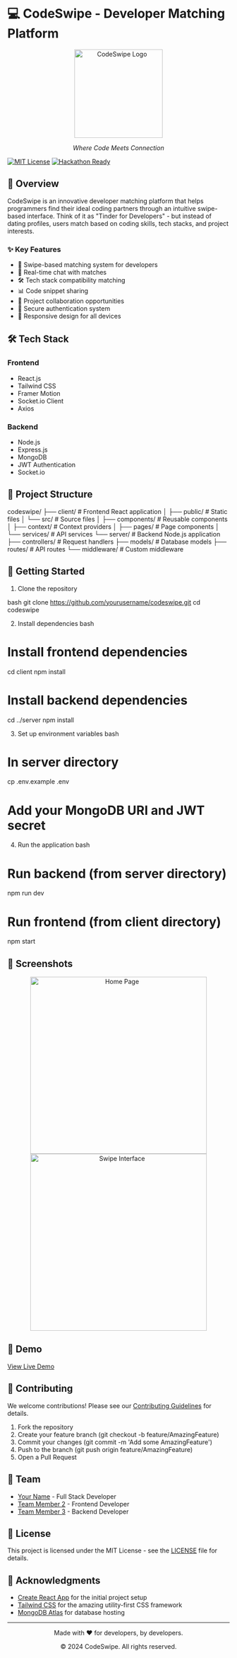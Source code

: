 # 💻 CodeSwipe - Developer Matching Platform

<div align="center">
  <img src="client/images/logo.png" alt="CodeSwipe Logo" width="200"/>
  <p><em>Where Code Meets Connection</em></p>
</div>

[![MIT License](https://img.shields.io/badge/License-MIT-green.svg)](https://choosealicense.com/licenses/mit/)
[![Hackathon Ready](https://img.shields.io/badge/Hackathon-Ready-success)](https://github.com/yourusername/codeswipe)

## 🚀 Overview

CodeSwipe is an innovative developer matching platform that helps programmers find their ideal coding partners through an intuitive swipe-based interface. Think of it as "Tinder for Developers" - but instead of dating profiles, users match based on coding skills, tech stacks, and project interests.

### ✨ Key Features

- 🔄 Swipe-based matching system for developers
- 💬 Real-time chat with matches
- 🛠 Tech stack compatibility matching
- 📊 Code snippet sharing
- 👥 Project collaboration opportunities
- 🔐 Secure authentication system
- 📱 Responsive design for all devices

## 🛠 Tech Stack

### Frontend
- React.js
- Tailwind CSS
- Framer Motion
- Socket.io Client
- Axios

### Backend
- Node.js
- Express.js
- MongoDB
- JWT Authentication
- Socket.io

## 🎯 Project Structure

codeswipe/
├── client/ # Frontend React application
│ ├── public/ # Static files
│ └── src/ # Source files
│ ├── components/ # Reusable components
│ ├── context/ # Context providers
│ ├── pages/ # Page components
│ └── services/ # API services
└── server/ # Backend Node.js application
├── controllers/ # Request handlers
├── models/ # Database models
├── routes/ # API routes
└── middleware/ # Custom middleware

## 🚀 Getting Started

1. Clone the repository

bash
git clone https://github.com/yourusername/codeswipe.git
cd codeswipe


2. Install dependencies
bash
# Install frontend dependencies
cd client
npm install

# Install backend dependencies
cd ../server
npm install


3. Set up environment variables
bash
# In server directory
cp .env.example .env
# Add your MongoDB URI and JWT secret


4. Run the application
bash
# Run backend (from server directory)
npm run dev

# Run frontend (from client directory)
npm start


## 📸 Screenshots

<div align="center">
  <img src="docs/assets/screenshot1.png" alt="Home Page" width="400"/>
  <img src="docs/assets/screenshot2.png" alt="Swipe Interface" width="400"/>
</div>

## 🎥 Demo

[View Live Demo](https://codeswipe-demo.herokuapp.com)

## 🤝 Contributing

We welcome contributions! Please see our [Contributing Guidelines](CONTRIBUTING.md) for details.

1. Fork the repository
2. Create your feature branch (git checkout -b feature/AmazingFeature)
3. Commit your changes (git commit -m 'Add some AmazingFeature')
4. Push to the branch (git push origin feature/AmazingFeature)
5. Open a Pull Request

## 👥 Team

- [Your Name](https://github.com/yourusername) - Full Stack Developer
- [Team Member 2](https://github.com/teammember2) - Frontend Developer
- [Team Member 3](https://github.com/teammember3) - Backend Developer

## 📄 License

This project is licensed under the MIT License - see the [LICENSE](LICENSE) file for details.

## 🙏 Acknowledgments

- [Create React App](https://create-react-app.dev/) for the initial project setup
- [Tailwind CSS](https://tailwindcss.com/) for the amazing utility-first CSS framework
- [MongoDB Atlas](https://www.mongodb.com/cloud/atlas) for database hosting

---

<div align="center">
  <p>Made with ❤ for developers, by developers.</p>
  <p>© 2024 CodeSwipe. All rights reserved.</p>
</div>
